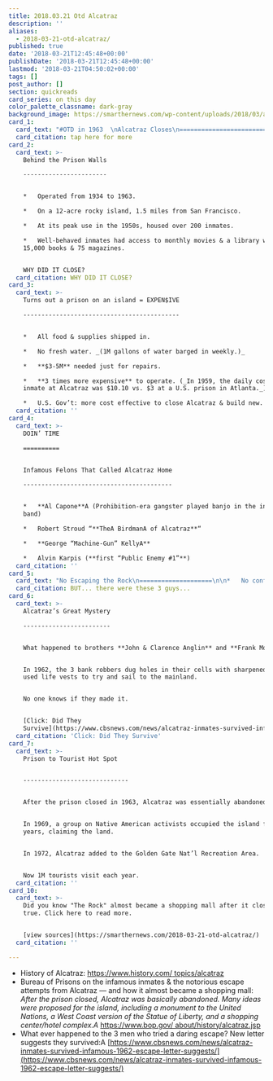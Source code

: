 ```yaml
---
title: 2018.03.21 Otd Alcatraz
description: ''
aliases:
  - 2018-03-21-otd-alcatraz/
published: true
date: '2018-03-21T12:45:48+00:00'
publishDate: '2018-03-21T12:45:48+00:00'
lastmod: '2018-03-21T04:50:02+00:00'
tags: []
post_author: []
section: quickreads
card_series: on this day
color_palette_classname: dark-gray
background_image: https://smarthernews.com/wp-content/uploads/2018/03/alcatraz-3733_640.jpg
card_1:
  card_text: "#OTD in 1963  \nAlcatraz Closes\n==============================\n\n> ‘Break the rules and you go to prison. Break the prison rules and you go to Alcatraz.’\n> \n> Anonymous, Alcatraz Island, quote sourced by National Park Service that now oversees the famous prison.\n\ntap here for more"
  card_citation: tap here for more
card_2:
  card_text: >-
    Behind the Prison Walls

    -----------------------


    *   Operated from 1934 to 1963.

    *   On a 12-acre rocky island, 1.5 miles from San Francisco.

    *   At its peak use in the 1950s, housed over 200 inmates.

    *   Well-behaved inmates had access to monthly movies & a library with
    15,000 books & 75 magazines.


    WHY DID IT CLOSE?
  card_citation: WHY DID IT CLOSE?
card_3:
  card_text: >-
    Turns out a prison on an island = EXPEN$IVE

    -------------------------------------------


    *   All food & supplies shipped in.

    *   No fresh water. _(1M gallons of water barged in weekly.)_

    *   **$3-5M** needed just for repairs.

    *   **3 times more expensive** to operate. (_In 1959, the daily cost per
    inmate at Alcatraz was $10.10 vs. $3 at a U.S. prison in Atlanta._)

    *   U.S. Gov’t: more cost effective to close Alcatraz & build new.
  card_citation: ''
card_4:
  card_text: >-
    DOIN’ TIME

    ==========


    Infamous Felons That Called Alcatraz Home

    -----------------------------------------


    *   **Al Capone**A (Prohibition-era gangster played banjo in the inmate
    band)

    *   Robert Stroud “**TheA BirdmanA of Alcatraz**“

    *   **George “Machine-Gun” KellyA**

    *   Alvin Karpis (**first “Public Enemy #1”**)
  card_citation: ''
card_5:
  card_text: "No Escaping the Rock\n====================\n\n*   No confirmed prisoner escapes.\n*   36 inmates put the supposedly ‘escape-proof’ Alcatraz to the test.\n*   Of those convicts, 23 were captured, 6 were shot to death & 2 drowned.\n\nBUT... there were these 3 guys..."
  card_citation: BUT... there were these 3 guys...
card_6:
  card_text: >-
    Alcatraz’s Great Mystery

    ------------------------


    What happened to brothers **John & Clarence Anglin** and **Frank Morris**?


    In 1962, the 3 bank robbers dug holes in their cells with sharpened spoons &
    used life vests to try and sail to the mainland.


    No one knows if they made it.


    [Click: Did They
    Survive](https://www.cbsnews.com/news/alcatraz-inmates-survived-infamous-1962-escape-letter-suggests/)
  card_citation: 'Click: Did They Survive'
card_7:
  card_text: >-
    Prison to Tourist Hot Spot  


    -----------------------------


    After the prison closed in 1963, Alcatraz was essentially abandoned.


    In 1969, a group on Native American activists occupied the island for 2
    years, claiming the land.


    In 1972, Alcatraz added to the Golden Gate Nat’l Recreation Area.


    Now 1M tourists visit each year.
  card_citation: ''
card_10:
  card_text: >-
    Did you know "The Rock" almost became a shopping mall after it closed? It's
    true. Click here to read more.


    [view sources](https://smarthernews.com/2018-03-21-otd-alcatraz/)
  card_citation: ''

---
```

*   History of Alcatraz: [https://www.history.com/ topics/alcatraz](https://www.history.com/)
*   Bureau of Prisons on the infamous inmates & the notorious escape attempts from Alcatraz — and how it almost became a shopping mall:  
    _After the prison closed, Alcatraz was basically abandoned. Many ideas were proposed for the island, including a monument to the United Nations, a West Coast version of the Statue of Liberty, and a shopping center/hotel complex.A_ [https://www.bop.gov/ about/history/alcatraz.jsp](https://www.bop.gov/about/history/alcatraz.jsp)
*   What ever happened to the 3 men who tried a daring escape? New letter suggests they survived:A [https://www.cbsnews.com/news/alcatraz-inmates-survived-infamous-1962-escape-letter-suggests/](https://www.cbsnews.com/news/alcatraz-inmates-survived-infamous-1962-escape-letter-suggests/)
